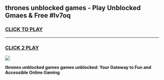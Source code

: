 
## thrones unblocked games - Play Unblocked Gmaes & Free #lv7oq
<h3>
<a href="https://news.freeplayer.one?title=thrones_unblocked_games&ref=03M">CLICK TO PLAY</a></h3>
<hr>

<h3>
<a href="https://news.freeplayer.one?title=thrones_unblocked_games&ref=03M">CLICK 2 PLAY</a>
  
</h3>

<a href="https://news.freeplayer.one?title=thrones_unblocked_games&ref=03M"><img src="https://clearcache.store/games.png"></a>


**thrones unblocked games games unblocked: Your Gateway to Fun and Accessible Online Gaming**
